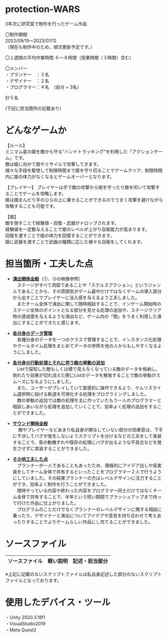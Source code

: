 # protection-WARS
3年次に研究室で制作を行ったゲーム作品
  
〇制作期間  
2022/09/15～2023/01/12  
（現在も制作中のため、順次更新予定です。）

〇１週間の平均作業時間
６～８時間（授業時間〈３時間〉含む）

〇メンバー  
・プランナー　：３名  
・デザイナー　：２名  
・プログラマー：４名　（自分 + 3名）  
  
計５名  
  
(下記に担当箇所の記載あり)  

# どんなゲームか
【ルール】  
ミニマム星の姫を敵から守る"ハンドトラッキング"を利用した「アクションゲーム」です。  
敵は姫に向かて銃やミサイルで攻撃してきます。  
様々な手段を駆使して制限時間まで姫を守り切ることでゲームクリア、制限時間内に姫の体力がなくなるとゲームオーバーとなります。  
  
【プレイヤー】
プレイヤーは手で敵の攻撃から姫を守ったり敵を叩いて攻撃することでゲームを攻略します。  
姫は摘まんだり手のひらの上に乗せることができるのでうまく攻撃を避けながら攻略することも可能です。  
  
【姫】  
敵を倒すことで経験値・回復・武器がドロップされます。  
経験値を一定数与えることで姫のレベルが上がり自衛能力が高まります。  
回復を渡すことで姫の体力を回復することができます。  
姫に武器を渡すことで武器の種類に応じた様々な自衛をしてくれます。    
  

# 担当箇所・工夫した点
- **<ins>演出関係全般</ins>**（⓵、⓷の映像参照）  
　ステージがすべて洞窟であることや「ステルスアクション」というジャンルであることから、その雰囲気がゲーム最中だけではなくゲームの導入部分から出すことでプレイヤーに没入感を与えるよう工夫しました。  
 　またチーム全体で演出に関して随時相談することで、インゲーム開始時のステージ全体のポイントとなる部分を見せる処理の追加や、ステージクリア時の達成感を与えるような演出など、ゲーム内の「間」をうまく利用した演出にすることができたと感じます。  
  
- **<ins>各分身のデータ管理</ins>**  
　各種分身のデータを一つのクラスで管理することで、インスタンス化処理やクールタイム処理をまとめてデータの参照を他の人からもしやすくなるようにしました。  
 
- **<ins>各分身の行動処理とそれに伴う敵の挙動の追加</ins>**  
　Listで探知した敵もしくは煙で見えなくなっている敵のデータを格納し、倒れたり効果が切れ消えた際にListのデータを解放することで敵の挙動がスムーズになるようにしました。  
　また、ユーザーがプレイしていて直感的に操作できるよう、ケムリスライム選択時に投げる軌道を可視化する処理をプログラミングしました。  
　敵の挙動の追加では敵の処理を主に作っていたもう一人のプログラマーと相談しあいながら処理を追加していくことで、効率よく処理の追加をすることができました。  

- **<ins>サウンド関係全般</ins>**  
　 敵やプレイヤーなどあまり私自身が関与していない部分の効果音は、下手に干渉してバグが発生しないようスクリプトを分けるなどの工夫をして実装することで、音の動機ずれや既存の処理にバグが出るような不具合などを発生させずに実装することができました。  

- **<ins>その他工夫した点</ins>**  
　プランナーが一人であることもあったため、積極的にアイデア出しや仮実装をしてチーム全体で共有するといったことをプログラマー２人で行うようにしていました。その結果プランナーの方はレベルデザインに注力することができ、効率よく制作を行うことができました。  
　随時やっている内容や終わった内容をプログラマー同士だけではなくチーム全体で共有することで、半年という短い期間でブラッシュアップまで持って行けた作品に仕上がりました。  
　プログラムのことだけでなくプランナーのレベルデザインに関する相談に乗ったり、デザイナーと演出についてアイデアや意見を持ち合わせて考えあったりすることでよりゲームらしい作品にし充てることができました。  


# ソースファイル
| ソースファイル | 軽い説明 | 記述・担当部分 |
| --- | --- | --- |


※上記に記載のないスクリプトファイルは私自身記述した部分のないスクリプトファイルとなっております。  


# 使用したデバイス・ツール
・Unity 2020.3.18f1   
・VisualStudio2019  
・Meta Quest2  
